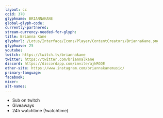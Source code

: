 ```yaml
---
layout: cc
ccid: 370
glyphname: BRIANNAKANE
global-glyph-code:
currently-partnered:
stream-currency-needed-for-glyph:
title: Brianna Kane
glyphurl: /Lotus/Interface/Icons/Player/ContentCreators/BriannaKane.png
glyphwave: 25
youtube:
twitch: https://twitch.tv/briannakane
twitter: https://twitter.com/briannalkane
discord: https://discordapp.com/invite/ajkRGQE
other-site: https://www.instagram.com/briannakanemusic/
primary-language:
facebook:
mixer:
alt-names:
---
```

* Sub on twitch
* Giveaways
* 24h watchtime (!watchtime)

